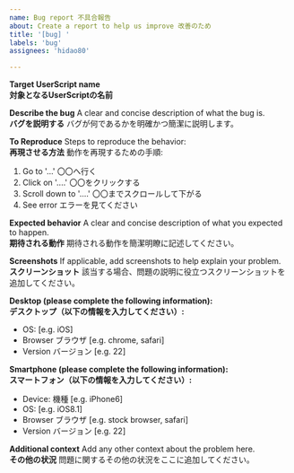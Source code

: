 ```yaml
---
name: Bug report 不具合報告
about: Create a report to help us improve 改善のため
title: '[bug] '
labels: 'bug'
assignees: 'hidao80'

---
```


**Target UserScript name**\
**対象となるUserScriptの名前**


**Describe the bug** A clear and concise description of what the bug is.\
**バグを説明する** バグが何であるかを明確かつ簡潔に説明します。


**To Reproduce** Steps to reproduce the behavior:\
**再現させる方法** 動作を再現するための手順:

1. Go to '...' 〇〇へ行く
2. Click on '....' 〇〇をクリックする
3. Scroll down to '....' 〇〇までスクロールして下がる
4. See error エラーを見てください

**Expected behavior** A clear and concise description of what you expected to happen.\
**期待される動作** 期待される動作を簡潔明瞭に記述してください。


**Screenshots** If applicable, add screenshots to help explain your problem.\
**スクリーンショット** 該当する場合、問題の説明に役立つスクリーンショットを追加してください。


**Desktop (please complete the following information):**\
**デスクトップ（以下の情報を入力してください）:**

- OS: [e.g. iOS]
- Browser ブラウザ [e.g. chrome, safari]
- Version バージョン [e.g. 22]

**Smartphone (please complete the following information):**\
**スマートフォン（以下の情報を入力してください）:**

- Device: 機種 [e.g. iPhone6]
- OS: [e.g. iOS8.1]
- Browser ブラウザ [e.g. stock browser, safari]
- Version バージョン [e.g. 22]

**Additional context** Add any other context about the problem here.\
**その他の状況** 問題に関するその他の状況をここに追加してください。
